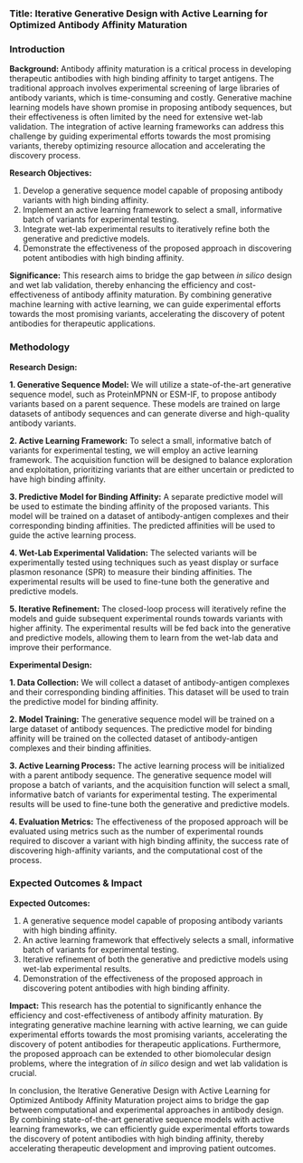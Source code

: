 ### Title: Iterative Generative Design with Active Learning for Optimized Antibody Affinity Maturation

### Introduction

**Background:**
Antibody affinity maturation is a critical process in developing therapeutic antibodies with high binding affinity to target antigens. The traditional approach involves experimental screening of large libraries of antibody variants, which is time-consuming and costly. Generative machine learning models have shown promise in proposing antibody sequences, but their effectiveness is often limited by the need for extensive wet-lab validation. The integration of active learning frameworks can address this challenge by guiding experimental efforts towards the most promising variants, thereby optimizing resource allocation and accelerating the discovery process.

**Research Objectives:**
1. Develop a generative sequence model capable of proposing antibody variants with high binding affinity.
2. Implement an active learning framework to select a small, informative batch of variants for experimental testing.
3. Integrate wet-lab experimental results to iteratively refine both the generative and predictive models.
4. Demonstrate the effectiveness of the proposed approach in discovering potent antibodies with high binding affinity.

**Significance:**
This research aims to bridge the gap between *in silico* design and wet lab validation, thereby enhancing the efficiency and cost-effectiveness of antibody affinity maturation. By combining generative machine learning with active learning, we can guide experimental efforts towards the most promising variants, accelerating the discovery of potent antibodies for therapeutic applications.

### Methodology

**Research Design:**

**1. Generative Sequence Model:**
We will utilize a state-of-the-art generative sequence model, such as ProteinMPNN or ESM-IF, to propose antibody variants based on a parent sequence. These models are trained on large datasets of antibody sequences and can generate diverse and high-quality antibody variants.

**2. Active Learning Framework:**
To select a small, informative batch of variants for experimental testing, we will employ an active learning framework. The acquisition function will be designed to balance exploration and exploitation, prioritizing variants that are either uncertain or predicted to have high binding affinity.

**3. Predictive Model for Binding Affinity:**
A separate predictive model will be used to estimate the binding affinity of the proposed variants. This model will be trained on a dataset of antibody-antigen complexes and their corresponding binding affinities. The predicted affinities will be used to guide the active learning process.

**4. Wet-Lab Experimental Validation:**
The selected variants will be experimentally tested using techniques such as yeast display or surface plasmon resonance (SPR) to measure their binding affinities. The experimental results will be used to fine-tune both the generative and predictive models.

**5. Iterative Refinement:**
The closed-loop process will iteratively refine the models and guide subsequent experimental rounds towards variants with higher affinity. The experimental results will be fed back into the generative and predictive models, allowing them to learn from the wet-lab data and improve their performance.

**Experimental Design:**

**1. Data Collection:**
We will collect a dataset of antibody-antigen complexes and their corresponding binding affinities. This dataset will be used to train the predictive model for binding affinity.

**2. Model Training:**
The generative sequence model will be trained on a large dataset of antibody sequences. The predictive model for binding affinity will be trained on the collected dataset of antibody-antigen complexes and their binding affinities.

**3. Active Learning Process:**
The active learning process will be initialized with a parent antibody sequence. The generative sequence model will propose a batch of variants, and the acquisition function will select a small, informative batch of variants for experimental testing. The experimental results will be used to fine-tune both the generative and predictive models.

**4. Evaluation Metrics:**
The effectiveness of the proposed approach will be evaluated using metrics such as the number of experimental rounds required to discover a variant with high binding affinity, the success rate of discovering high-affinity variants, and the computational cost of the process.

### Expected Outcomes & Impact

**Expected Outcomes:**
1. A generative sequence model capable of proposing antibody variants with high binding affinity.
2. An active learning framework that effectively selects a small, informative batch of variants for experimental testing.
3. Iterative refinement of both the generative and predictive models using wet-lab experimental results.
4. Demonstration of the effectiveness of the proposed approach in discovering potent antibodies with high binding affinity.

**Impact:**
This research has the potential to significantly enhance the efficiency and cost-effectiveness of antibody affinity maturation. By integrating generative machine learning with active learning, we can guide experimental efforts towards the most promising variants, accelerating the discovery of potent antibodies for therapeutic applications. Furthermore, the proposed approach can be extended to other biomolecular design problems, where the integration of *in silico* design and wet lab validation is crucial.

In conclusion, the Iterative Generative Design with Active Learning for Optimized Antibody Affinity Maturation project aims to bridge the gap between computational and experimental approaches in antibody design. By combining state-of-the-art generative sequence models with active learning frameworks, we can efficiently guide experimental efforts towards the discovery of potent antibodies with high binding affinity, thereby accelerating therapeutic development and improving patient outcomes.